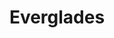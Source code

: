 ---
unit_code: "EVER"
unit_name: "Everglades NP"
unit_type: "National Park"
nps_region: "Southeast"
scalerank: 8
note: "null"
name: "Everglades"
featureclass: "National Park Service"
geojson: >-
  {"type":"Feature","properties":{},"geometry":{"type":"Polygon","coordinates":[[[-80.7835693359375,24.937337239583343],[-80.7841796875,24.9364013671875],[-80.7880859375,24.9404296875],[-80.7835693359375,24.937337239583343]]]}}
number: 88
title: "Everglades"
---